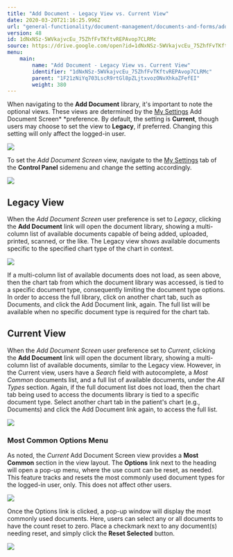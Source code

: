 ```yaml
---
title: "Add Document - Legacy View vs. Current View"
date: 2020-03-20T21:16:25.996Z
url: "general-functionality/document-management/documents-and-forms/add-document-legacy-view-vs.-current-v.html"
version: 48
id: 1dNxNSz-5WVkajvcEu_75ZhfFvTKftvREPAvop7CLRMc
source: https://drive.google.com/open?id=1dNxNSz-5WVkajvcEu_75ZhfFvTKftvREPAvop7CLRMc
menu:
    main:
        name: "Add Document - Legacy View vs. Current View"
        identifier: "1dNxNSz-5WVkajvcEu_75ZhfFvTKftvREPAvop7CLRMc"
        parent: "1F21zNiYq703LscR9rtGl8pZLjtxvozONvXhkaZFefEI"
        weight: 380
---
```

When navigating to the **Add Document** library, it's important to note the optional views. These views are determined by the [My Settings](https://system/?f=admin&tabmodule=admin&tabselect=My+Settings) Add Document Screen* *preference. By default, the setting is **Current**, though users may choose to set the view to **Legacy**, if preferred. Changing this setting will only affect the logged-in user.

![](../../../external_files/e7f7f4a350d155db05d26cbef353c1fa.png)

To set the *Add Document Screen* view, navigate to the [My Settings](https://system/?f=admin&tabmodule=admin&tabselect=My+Settings) tab of the **Control Panel** sidemenu and change the setting accordingly.

![](../../../external_files/b02ae4fa08ac0944289589bcded9d5e1.png)

## Legacy View

When the *Add Document Screen* user preference is set to *Legacy*, clicking the **Add Document** link will open the document library, showing a multi-column list of available documents capable of being added, uploaded, printed, scanned, or the like. The Legacy view shows available documents specific to the specified chart type of the chart in context.

![](../../../external_files/9922cef9899fda9b1f634cbd73654fc1.png)

If a multi-column list of available documents does not load, as seen above, then the chart tab from which the document library was accessed, is tied to a specific document type, consequently limiting the document type options. In order to access the full library, click on another chart tab, such as Documents, and click the Add Document link, again. The full list will be available when no specific document type is required for the chart tab.

## Current View

When the *Add Document Screen* user preference set to *Current*, clicking the **Add Document** link will open the document library, showing a multi-column list of available documents, similar to the Legacy view. However, in the Current view, users have a *Search* field with autocomplete, a *Most Common* documents list, and a full list of available documents, under the *All Types* section. Again, if the full document list does not load, then the chart tab being used to access the documents library is tied to a specific document type. Select another chart tab in the patient's chart (e.g., Documents) and click the Add Document link again, to access the full list.

![](../../../external_files/c8b163fd4dc33703fffaa937ce45ab0a.png)

### Most Common Options Menu

As noted, the *Current* Add Document Screen view provides a **Most Common** section in the view layout. The **Options** link next to the heading will open a pop-up menu, where the use count can be reset, as needed. This feature tracks and resets the most commonly used document types for the logged-in user, only. This does not affect other users.

![](../../../external_files/176d7beb6ad9252da5f7a5fb38806cb5.png)

Once the Options link is clicked, a pop-up window will display the most commonly used documents. Here, users can select any or all documents to have the count reset to zero. Place a checkmark next to any document(s) needing reset, and simply click the **Reset Selected** button.

![](../../../external_files/534f3815cdf10e1153142e4cba8bc9fc.png)



